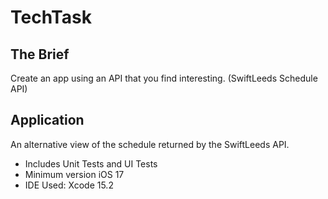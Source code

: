 # TechTask

## The Brief
Create an app using an API that you find interesting.  (SwiftLeeds Schedule API)

## Application
An alternative view of the schedule returned by the SwiftLeeds API.
- Includes Unit Tests and UI Tests
- Minimum version iOS 17
- IDE Used: Xcode 15.2
